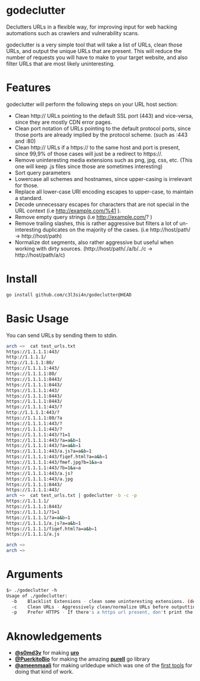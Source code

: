 # godeclutter
Declutters URLs in a flexible way, for improving input for web hacking automations such as crawlers and vulnerability scans. 

godeclutter is a very simple tool that will take a list of URLs, clean those URLs, and output the unique URLs that are present. This will reduce the number of requests you will have to make to your target website, and also filter URLs that are most likely uninteresting. 

# Features
godeclutter will perform the following steps on your URL host section:
- Clean http:// URLs pointing to the default SSL port (443) and vice-versa, since they are mostly CDN error pages.
- Clean port notation of URLs pointing to the default protocol ports, since those ports are already implied by the protocol scheme. (such as :443 and :80)
- Clean http:// URLs if a https:// to the same host and port is present, since 99,9% of those cases will just be a redirect to https://.
- Remove uninteresting media extensions such as png, jpg, css, etc. (This one will keep .js files since those are sometimes interesting)
- Sort query parameters
- Lowercase all schemes and hostnames, since upper-casing is irrelevant for those.
- Replace all lower-case URI encoding escapes to upper-case, to maintain a standard.
- Decode unnecessary escapes for characters that are not special in the URL context (i.e http://example.com/%41 ).
- Remove empty query strings (i.e http://example.com/? )
- Remove trailing slashes, this is rather aggressive but filters a lot of un-interesting duplicates on the majority of the cases. (i.e http://host/path/ -> http://host/path)
- Normalize dot segments, also rather aggressive but useful when working with dirty sources. (http://host/path/./a/b/../c -> http://host/path/a/c)


# Install

```bash
go install github.com/c3l3si4n/godeclutter@HEAD
```

# Basic Usage
You can send URLs by sending them to stdin.
```bash
arch ~>  cat test_urls.txt
https://1.1.1.1:443/
http://1.1.1.1/
http://1.1.1.1:80/
https://1.1.1.1:443/
https://1.1.1.1:80/
https://1.1.1.1:8443/
https://1.1.1.1:8443/
https://1.1.1.1:443/
https://1.1.1.1:8443/
https://1.1.1.1:8443/
https://1.1.1.1:443/?
http://1.1.1.1:443/?
https://1.1.1.1:80/?a
https://1.1.1.1:443/?
https://1.1.1.1:443/?
https://1.1.1.1:443/?1=1
https://1.1.1.1:443/?a=a&b=1
https://1.1.1.1:443/?a=a&b=1
https://1.1.1.1:443/a.js?a=a&b=1
https://1.1.1.1:443/fiqef.html?a=a&b=1
https://1.1.1.1:443/fmef.jpg?b=1&a=a
https://1.1.1.1:443/?b=1&a=a
https://1.1.1.1:443/a.js?
https://1.1.1.1:443/a.jpg
https://1.1.1.1:8443/
https://1.1.1.1:443/
arch ~>  cat test_urls.txt | godeclutter -b -c -p
https://1.1.1.1/
https://1.1.1.1:8443/
https://1.1.1.1/?1=1
https://1.1.1.1/?a=a&b=1
https://1.1.1.1/a.js?a=a&b=1
https://1.1.1.1/fiqef.html?a=a&b=1
https://1.1.1.1/a.js

arch ~> 
arch ~> 
```

# Arguments
```bash
$> ./godeclutter -h
Usage of ./godeclutter:
  -b	Blacklist Extensions - clean some uninteresting extensions. (default true)
  -c	Clean URLs - Aggressively clean/normalize URLs before outputting them.
  -p	Prefer HTTPS - If there's a https url present, don't print the http for it. (since it will probably just redirect to https)
```

# Aknowledgements
- **[@s0md3v](https://github.com/s0md3v)** for making **[uro](https://github.com/s0md3v/uro)**
- **[@PuerkitoBio](https://github.com/PuerkitoBio)** for making the amazing **[purell](https://github.com/PuerkitoBio/purell)** go library
- **[@ameenmaali](https://github.com/ameenmaali)** for making urldedupe which was one of the [first tools](https://github.com/ameenmaali/urldedupe) for doing that kind of work.

